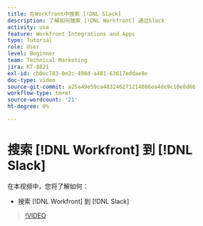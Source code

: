 ```yaml
---
title: 在Workfront中搜索 [!DNL Slack]
description: 了解如何搜索 [!DNL Workfront] 通过Slack
activity: use
feature: Workfront Integrations and Apps
type: Tutorial
role: User
level: Beginner
team: Technical Marketing
jira: KT-8821
exl-id: cb0ec783-0e2c-498d-a481-63617eddae8e
doc-type: video
source-git-commit: a25a49e59ca483246271214886ea4dc9c10e8d66
workflow-type: tm+mt
source-wordcount: '21'
ht-degree: 0%

---
```


# 搜索 [!DNL Workfront] 到 [!DNL Slack]

在本视频中，您将了解如何：

* 搜索 [!DNL Workfront] 到 [!DNL Slack]

>[!VIDEO](https://video.tv.adobe.com/v/335121/?quality=12&learn=on)
